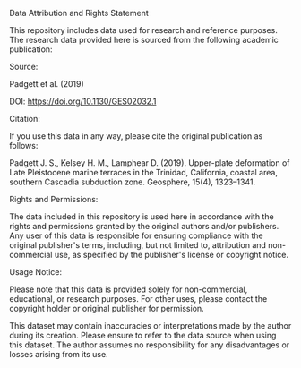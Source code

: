 Data Attribution and Rights Statement


This repository includes data used for research and reference purposes. The research data provided here is sourced from the following academic publication:


Source:

Padgett et al. (2019)

DOI: https://doi.org/10.1130/GES02032.1

Citation:

If you use this data in any way, please cite the original publication as follows:

Padgett J. S., Kelsey H. M., Lamphear D. (2019). Upper-plate deformation of Late Pleistocene marine terraces in the Trinidad, California, coastal area, southern Cascadia subduction zone. Geosphere, 15(4), 1323–1341.

Rights and Permissions:

The data included in this repository is used here in accordance with the rights and permissions granted by the original authors and/or publishers. Any user of this data is responsible for ensuring compliance with the original publisher's terms, including, but not limited to, attribution and non-commercial use, as specified by the publisher's license or copyright notice.

Usage Notice:

Please note that this data is provided solely for non-commercial, educational, or research purposes. For other uses, please contact the copyright holder or original publisher for permission.

This dataset may contain inaccuracies or interpretations made by the author during its creation. Please ensure to refer to the data source when using this dataset. The author assumes no responsibility for any disadvantages or losses arising from its use.
